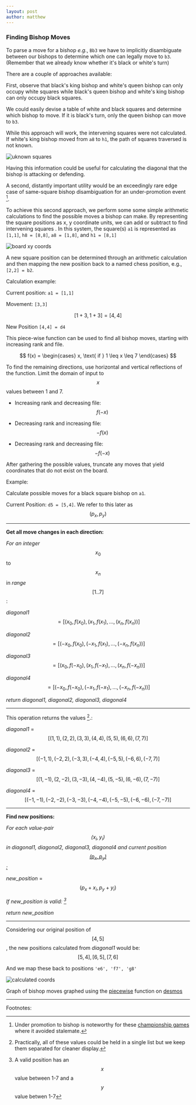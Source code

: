 ```yaml
---
layout: post
author: matthew
---
```

### Finding Bishop Moves  

To parse a move for a bishop _e.g._, `Bb3` we have to implicitly disambiguate between our bishops to determine which one can legally move to `b3`. (Remember that we already know whether it's black or white's turn)  

There are a couple of approaches available:

First, observe that black's king bishop and white's queen bishop can only occupy white squares while black's queen bishop and white's king bishop can only occupy black squares.  

We could easily devise a table of white and black squares and determine which bishop to move.  If it is black's turn, only the queen bishop can move to `b3`.

While this approach will work, the intervening squares were not calculated.  If white's king bishop moved from `a8` to `h1`, the path of squares traversed is not known.

![uknown squares]({{site.url}}/chess/images/bishop_move_unkn_squares.png)

Having this information could be useful for calculating the diagonal that the bishop is attacking or defending.  

A second, distantly important utility would be an exceedingly rare edge case of same-square bishop disambiguation for an under-promotion event [^1].

To achieve this second approach, we perform some some simple arithmetic calculations to find the possible moves a bishop can make.  By representing the square positions as x, y coordinate units, we can add or subtract to find intervening squares .  In this system, the square(s) `a1` is represented as `[1,1]`, `h8 = [8,8]`, `a8 = [1,8]`, and `h1 = [8,1]`

![board xy coords]({{site.url}}/chess/images/bishop_moves_xy_coords.png)

A new square position can be determined through an arithmetic calculation and then mapping the new position back to a named chess position, e.g., `[2,2] = b2`.  

Calculation example:

Current position: `a1 = [1,1]`

Movement: `[3,3]`

$$ [1+3, 1+3]  = [4,4] $$

New Position `[4,4] = d4`
 
This <a name='piecewise'>piece-wise function <a/> can be used to find all bishop moves, starting with increasing rank and file.  

$$ f(x) = \begin{cases}
x, \text{ if }  1 \leq x \leq 7 
\end{cases} $$

To find the remaining directions, use horizontal and vertical reflections of the function. Limit the domain of input to $$ x $$ values between 1 and 7. 

- Increasing rank and decreasing file: $$ f(-x) $$

- Decreasing rank and increasing file: $$ -f(x) $$

- Decreasing rank and decreasing file: $$ -f(-x) $$

After gathering the possible values, truncate any moves that yield coordinates that do not exist on the board.  

Example: 

Calculate possible moves for a black square bishop on `a1`.  

Current Position: `d5 = [5,4]`.  We refer to this later as <a name='pxpy'> $$ (p_x, p_y) $$ </a>

***
**Get all move changes in each direction:** 

_For an integer_ $$ x_0 $$ to $$ x_n $$ in _range_ $$ [1..7] $$ :

_diagonal1_ $$ = [(x_0, f(x_0), ( x_1, f(x_1), \dots, (x_n, f(x_n)) ] $$ 

_diagonal2_ $$ = [( -x_0, f(x_0), ( -x_1, f(x_1), \dots, (- x_n, f(x_n)) ] $$
    
_diagonal3_ $$ = [(x_0, f(-x_0), ( x_1, f(-x_1), \dots, (x_n, f(-x_n)) ] $$

_diagonal4_ $$ = [(- x_0, f(-x_0), ( - x_1, f(-x_1), \dots, (-x_n, f(-x_n)) ] $$

_return diagonal1, diagonal2, diagonal3, diagonal4_

***

This operation returns the values [^2].:

_diagonal1_ = $$[(1,1),(2,2),(3,3),(4,4),(5,5),(6,6),(7,7)]$$

_diagonal2_ = $$[(-1,1),(-2,2),(-3,3),(-4,4),(-5,5),(-6,6),(-7,7)]$$

_diagonal3_ = $$[(1,-1),(2,-2),(3,-3),(4,-4),(5,-5),(6,-6),(7,-7)]$$

_diagonal4_ = $$[(-1,-1),(-2,-2),(-3,-3),(-4,-4),(-5,-5),(-6,-6),(-7,-7)]$$

***

**Find new positions:**

_For each value-pair $$(x_i, y_i) $$ in diagonal1, diagonal2, diagonal3, diagonal4 and current position [$$(p_x, p_y)$$:](#pxpy)_

_new_position_ = $$ (p_x + x_i, p_y + y_i) $$

_If new_position is valid: [^3]_ 

_return new_position_

***

Considering our original position of $$[4,5]$$, the new positions calculated from _diagonal1_ would be: $$[5,4], [6,5], [7,6]$$

And we map these back to positions `'e6', 'f7', 'g8'`

![calculated coords]({{site.url}}/chess/images/bishop_calculated_positions.png)

Graph of bishop moves graphed using the [piecewise](#piecewise) function on [desmos](https://www.desmos.com/calculator/f5r2p3cohd)  

***

Footnotes:

[^1]: Under promotion to bishop is noteworthy for these [championship games](https://www.chess.com/blog/SamCopeland/the-rarest-chess-move-underpromoting-to-a-bishop) where it avoided stalemate.
[^2]: Practically, all of these values could be held in a single list but we keep them separated for cleaner display.
[^3]: A valid position has an $$ x $$ value between 1-7 and a $$ y $$ value betwen 1-7